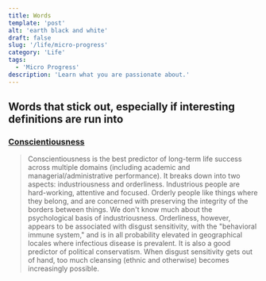 ```yaml
---
title: Words
template: 'post'
alt: 'earth black and white'
draft: false
slug: '/life/micro-progress'
category: 'Life'
tags:
  - 'Micro Progress'
description: 'Learn what you are passionate about.'
---
```


## Words that stick out, especially if interesting definitions are run into

### [Conscientiousness](https://www.youtube.com/watch?v=q15eTySnWxc)

> Conscientiousness is the best predictor of long-term life success across multiple domains (including academic and managerial/administrative performance). It breaks down into two aspects: industriousness and orderliness. Industrious people are hard-working, attentive and focused. Orderly people like things where they belong, and are concerned with preserving the integrity of the borders between things. We don't know much about the psychological basis of industriousness. Orderliness, however, appears to be associated with disgust sensitivity, with the "behavioral immune system," and is in all probability elevated in geographical locales where infectious disease is prevalent. It is also a good predictor of political conservatism. When disgust sensitivity gets out of hand, too much cleansing (ethnic and otherwise) becomes increasingly possible.
